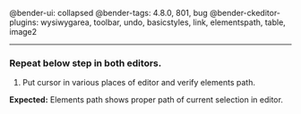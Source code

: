 @bender-ui: collapsed
@bender-tags: 4.8.0, 801, bug
@bender-ckeditor-plugins: wysiwygarea, toolbar, undo, basicstyles, link, elementspath, table, image2

----

### Repeat below step in both editors.

1. Put cursor in various places of editor and verify elements path.

**Expected:** Elements path shows proper path of current selection in editor.

